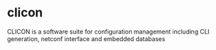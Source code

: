 clicon
======

CLICON is a software suite for configuration management including CLI generation, netconf interface and embedded databases
